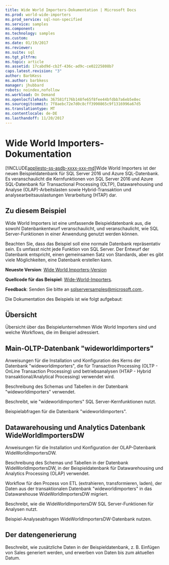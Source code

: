```yaml
---
title: Wide World Importers-Dokumentation | Microsoft Docs
ms.prod: world-wide-importers
ms.prod_service: sql-non-specified
ms.service: samples
ms.component: 
ms.technology: samples
ms.custom: 
ms.date: 01/19/2017
ms.reviewer: 
ms.suite: sql
ms.tgt_pltfrm: 
ms.topic: article
ms.assetid: 17cabd9d-cb2f-436c-ad9c-ce02225808b7
caps.latest.revision: "3"
author: BarbKess
ms.author: barbkess
manager: jhubbard
robots: noindex,nofollow
ms.workload: On Demand
ms.openlocfilehash: 367581f176b148fe65f8fee44bfdbb7a6eb5e8ec
ms.sourcegitcommit: 7f8aebc72e7d0c8cff3990865c9f1316996a67d5
ms.translationtype: MT
ms.contentlocale: de-DE
ms.lasthandoff: 11/20/2017
---
```

# <a name="wide-world-importers-documentation"></a>Wide World Importers-Dokumentation
[!INCLUDE[appliesto-ss-asdb-xxxx-xxx-md](../../includes/appliesto-ss-asdb-xxxx-xxx-md.md)]Wide World Importers ist der neuen Beispieldatenbank für SQL Server 2016 und Azure SQL-Datenbank. Es veranschaulicht die Kernfunktionen von SQL Server 2016 und Azure SQL-Datenbank für Transactional Processing (OLTP), Datawarehousing und Analyse (OLAP)-Arbeitslasten sowie Hybrid-Transaktion und analysearbeitsauslastungen Verarbeitung (HTAP) dar.

## <a name="about-this-sample"></a>Zu diesem Beispiel

Wide World Importers ist eine umfassende Beispieldatenbank aus, die sowohl Datenbankentwurf veranschaulicht, und veranschaulicht, wie SQL Server-Funktionen in einer Anwendung genutzt werden können.

Beachten Sie, dass das Beispiel soll eine normale Datenbank repräsentativ sein. Es umfasst nicht jede Funktion von SQL Server. Der Entwurf der Datenbank entspricht, einen gemeinsamen Satz von Standards, aber es gibt viele Möglichkeiten, eine Datenbank erstellen kann.

**Neueste Version**: [Wide World Importers-Version](http://go.microsoft.com/fwlink/?LinkID=800630)

**Quellcode für das Beispiel**: [Wide-World-Importers](https://github.com/Microsoft/sql-server-samples/tree/master/samples/databases/wide-world-importers).

**Feedback**: Senden Sie bitte an [ sqlserversamples@microsoft.com ](mailto:sqlserversamples@microsoft.com).

Die Dokumentation des Beispiels ist wie folgt aufgebaut:

## <a name="overview"></a>Übersicht

Übersicht über das Beispielunternehmen Wide World Importers sind und welche Workflows, die im Beispiel adressiert.

## <a name="main-oltp-database-wideworldimporters"></a>Main-OLTP-Datenbank "wideworldimporters"

Anweisungen für die Installation und Konfiguration des Kerns der Datenbank "wideworldimporters", die für Transaction Processing (OLTP - OnLine Transaction Processing) und betriebsanalysen (HTAP - Hybrid transaktional/Analytical Processing) verwendet wird.

Beschreibung des Schemas und Tabellen in der Datenbank "wideworldimporters" verwendet.  

Beschreibt, wie "wideworldimporters" SQL Server-Kernfunktionen nutzt.

Beispielabfragen für die Datenbank "wideworldimporters".

## <a name="data-warehousing-and-analytics-database-wideworldimportersdw"></a>Datawarehousing und Analytics Datenbank WideWorldImportersDW

Anweisungen für die Installation und Konfiguration der OLAP-Datenbank WideWorldImportersDW.

Beschreibung des Schemas und Tabellen in der Datenbank WideWorldImportersDW, in der Beispieldatenbank für Datawarehousing und Analytics Processing (OLAP) verwendet.

Workflow für den Prozess von ETL (extrahieren, transformieren, laden), der Daten aus der transaktionalen Datenbank "wideworldimporters" in das Datawarehouse WideWorldImportersDW migriert.

Beschreibt, wie die WideWorldImportersDW SQL Server-Funktionen für Analysen nutzt.

Beispiel-Analyseabfragen WideWorldImportersDW-Datenbank nutzen.

## <a name="data-generation"></a>Der datengenerierung

Beschreibt, wie zusätzliche Daten in der Beispieldatenbank, z. B. Einfügen von Sales generiert werden, und erwerben von Daten bis zum aktuellen Datum.
